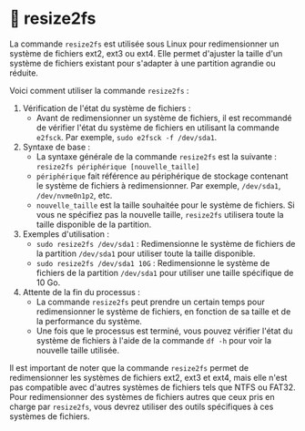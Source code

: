 # 🐓 resize2fs

La commande `resize2fs` est utilisée sous Linux pour redimensionner un système de fichiers ext2, ext3 ou ext4. Elle permet d'ajuster la taille d'un système de fichiers existant pour s'adapter à une partition agrandie ou réduite.

Voici comment utiliser la commande `resize2fs` :

1. Vérification de l'état du système de fichiers :
   * Avant de redimensionner un système de fichiers, il est recommandé de vérifier l'état du système de fichiers en utilisant la commande `e2fsck`. Par exemple, `sudo e2fsck -f /dev/sda1`.
2. Syntaxe de base :
   * La syntaxe générale de la commande `resize2fs` est la suivante : `resize2fs périphérique [nouvelle_taille]`
   * `périphérique` fait référence au périphérique de stockage contenant le système de fichiers à redimensionner. Par exemple, `/dev/sda1`, `/dev/nvme0n1p2`, etc.
   * `nouvelle_taille` est la taille souhaitée pour le système de fichiers. Si vous ne spécifiez pas la nouvelle taille, `resize2fs` utilisera toute la taille disponible de la partition.
3. Exemples d'utilisation :
   * `sudo resize2fs /dev/sda1` : Redimensionne le système de fichiers de la partition `/dev/sda1` pour utiliser toute la taille disponible.
   * `sudo resize2fs /dev/sda1 10G` : Redimensionne le système de fichiers de la partition `/dev/sda1` pour utiliser une taille spécifique de 10 Go.
4. Attente de la fin du processus :
   * La commande `resize2fs` peut prendre un certain temps pour redimensionner le système de fichiers, en fonction de sa taille et de la performance du système.
   * Une fois que le processus est terminé, vous pouvez vérifier l'état du système de fichiers à l'aide de la commande `df -h` pour voir la nouvelle taille utilisée.

Il est important de noter que la commande `resize2fs` permet de redimensionner les systèmes de fichiers ext2, ext3 et ext4, mais elle n'est pas compatible avec d'autres systèmes de fichiers tels que NTFS ou FAT32. Pour redimensionner des systèmes de fichiers autres que ceux pris en charge par `resize2fs`, vous devrez utiliser des outils spécifiques à ces systèmes de fichiers.
